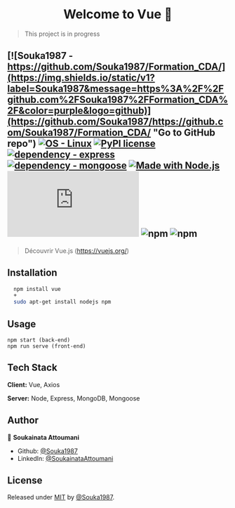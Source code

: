 <h1 align="center">Welcome to Vue 👋</h1>

> This project is in progress

[![Souka1987 - https://github.com/Souka1987/Formation_CDA/](https://img.shields.io/static/v1?label=Souka1987&message=https%3A%2F%2Fgithub.com%2FSouka1987%2FFormation_CDA%2F&color=purple&logo=github)](https://github.com/Souka1987/https://github.com/Souka1987/Formation_CDA/ "Go to GitHub repo")
[![OS - Linux](https://img.shields.io/badge/OS-Linux-blue?logo=linux&logoColor=white)](https://www.linux.org/ "Go to Linux homepage")
[![PyPI license](https://img.shields.io/pypi/l/ansicolortags.svg)](https://pypi.python.org/pypi/ansicolortags/)
[![dependency - express](https://img.shields.io/badge/dependency-express-yellow)](https://www.npmjs.com/package/express)
[![dependency - mongoose](https://img.shields.io/badge/dependency-mongoose-red)](https://www.npmjs.com/package/mongoose)
[![Made with Node.js](https://img.shields.io/badge/Node.js->=14.18.1-green?logo=node.js&logoColor=white)](https://nodejs.org "Go to Node.js homepage")
![npm](https://img.shields.io/npm/v/vue.js?color=green&label=vue&logo=vue.js&logoColor=green&style=social)
![npm](https://img.shields.io/npm/v/sass?color=pink&label=sass&logo=sass&logoColor=pink&style=social)
![npm](https://img.shields.io/npm/v/axios?color=blue&label=axios&logo=axios&logoColor=blue&style=plastic)
----------------------------------------


> Découvrir Vue.js (https://vuejs.org/)

## Installation

```bash
  npm install vue 
  +
  sudo apt-get install nodejs npm
```

## Usage

```
npm start (back-end)
npm run serve (front-end)
```

## Tech Stack

**Client:** Vue, Axios

**Server:** Node, Express, MongoDB, Mongoose


## Author

👤 **Soukainata Attoumani**

* Github: [@Souka1987](https://github.com/Souka1987)
* LinkedIn: [@SoukainataAttoumani](https://www.linkedin.com/in/soukainata-attoumani-39131b13b/)


## License

Released under [MIT](/LICENSE) by [@Souka1987](https://github.com/Souka1987).

